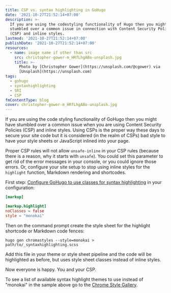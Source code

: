 ```yaml
---
title: CSP vs. syntax highlighting in GoHugo
date: '2021-10-27T21:52:14+07:00'
description: >-
  If you are using the codestyling functionality of Hugo then you might have
  stumbled over a common issue in connection with Content Security Policies
  (CSP) and inline styles.
lastmod: '2021-10-27T21:52:14+07:00'
publishDate: '2021-10-27T21:52:14+07:00'
resources:
  - name: image name if other than src
    src: christopher-gower-m_HRfLhgABo-unsplash.jpg
    title: >-
      Photo by [Christopher Gower](https://unsplash.com/@cgower) via
      [Unsplash](https://unsplash.com)
tags:
  - gohugo
  - syntaxhighlighting
  - SRI
  - CSP
fmContentType: blog
cover: christopher-gower-m_HRfLhgABo-unsplash.jpg
---
```


If you are using the code styling functionality of GoHugo then you might have stumbled over a common issue when you are using Content Security Policies (CSP) and inline styles. Using CSPs is the proper way these days to secure your site code but it is considered (in the realm of CSPs) bad style to have your style sheets or JavaScript inlined into your page.

Proper CSP rules will not allow `unsafe-inline` in your CSP rules (because there is a reason, why it starts with `unsafe`). You could set this parameter to get rid of the error messages in your console, or you could ignore those errors. Or, configure your site setup to stop using inline styles for the `highlight` function, Markdown rendering and shortcodes.

First step: [Configure GoHugo to use classes for syntax highlighting](https://gohugo.io/getting-started/configuration-markup#highlight) in your configuration:

```toml {lineAnchors=code1}
[markup]

[markup.highlight]
noClasses = false
style = "monokai"

```

Then on the command prompt create the style sheet for the highlight shortcode or Markdown code fences:

```shell {lineAnchors=code2}
hugo gen chromastyles --style=monokai > path/to/_syntaxhighlighting.scss
```

Add this file in your theme or style sheet pipeline and the code will be highlighted as before, but uses style sheet classes instead of inline styles.

Now everyone is happy. You and your CSP.

To see a list of available syntax highlight themes to use instead of "monokai" in the sample above go to the [Chrome Style Gallery](https://xyproto.github.io/splash/docs/longer/all.html).
